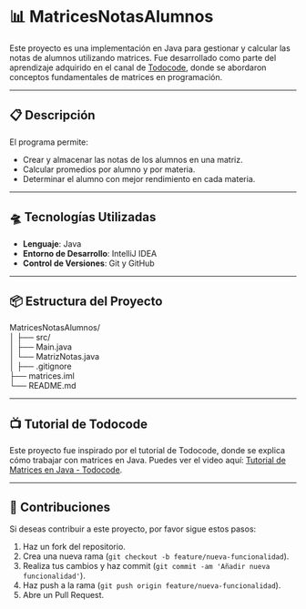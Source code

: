 # 📊 MatricesNotasAlumnos

Este proyecto es una implementación en Java para gestionar y calcular las notas de alumnos utilizando matrices. Fue desarrollado como parte del aprendizaje adquirido en el canal de [Todocode](https://www.youtube.com/@todocode), donde se abordaron conceptos fundamentales de matrices en programación.

---

## 📋 Descripción

El programa permite:

- Crear y almacenar las notas de los alumnos en una matriz.
- Calcular promedios por alumno y por materia.
- Determinar el alumno con mejor rendimiento en cada materia.

---

## 🛸 Tecnologías Utilizadas

- **Lenguaje**: Java
- **Entorno de Desarrollo**: IntelliJ IDEA
- **Control de Versiones**: Git y GitHub

---

## 📦 Estructura del Proyecto

MatricesNotasAlumnos/<br>
│
├── src/<br>
│ ├── Main.java<br>
│ └── MatrizNotas.java<br>
│
├── .gitignore<br>
├── matrices.iml<br>
└── README.md<br>

---

## 📺 Tutorial de Todocode

Este proyecto fue inspirado por el tutorial de Todocode, donde se explica cómo trabajar con matrices en Java. Puedes ver el video aquí: [Tutorial de Matrices en Java - Todocode](https://www.youtube.com/watch?v=QnXOZkPfxG8&list=PLQxX2eiEaqbz1XaUb1s0iQdd5ijpIoc1O&index=6).

---

## 👏 Contribuciones

Si deseas contribuir a este proyecto, por favor sigue estos pasos:

1. Haz un fork del repositorio.
2. Crea una nueva rama (`git checkout -b feature/nueva-funcionalidad`).
3. Realiza tus cambios y haz commit (`git commit -am 'Añadir nueva funcionalidad'`).
4. Haz push a la rama (`git push origin feature/nueva-funcionalidad`).
5. Abre un Pull Request.





